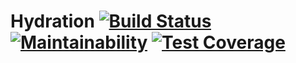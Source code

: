 # Hydration [![Build Status](https://travis-ci.org/fatcode/hydration.svg?branch=master)](https://travis-ci.org/fatcode/hydration) [![Maintainability](https://api.codeclimate.com/v1/badges/80b307b6f031ce108da9/maintainability)](https://codeclimate.com/github/fatcode/hydration/maintainability) [![Test Coverage](https://api.codeclimate.com/v1/badges/80b307b6f031ce108da9/test_coverage)](https://codeclimate.com/github/fatcode/hydration/test_coverage)

